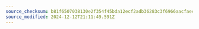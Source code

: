 ```yaml
---
source_checksum: b81f6507038130e2f354f45bda12ecf2adb36283c3f6966aacfaecf5fc5c815e
source_modified: 2024-12-12T21:11:49.591Z
---
```


